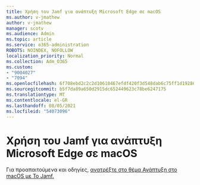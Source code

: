 ```yaml
---
title: Χρήση του Jamf για ανάπτυξη Microsoft Edge σε macOS
ms.author: v-jmathew
author: v-jmathew
manager: scotv
ms.audience: Admin
ms.topic: article
ms.service: o365-administration
ROBOTS: NOINDEX, NOFOLLOW
localization_priority: Normal
ms.collection: Adm_O365
ms.custom:
- "9004027"
- "7094"
ms.openlocfilehash: 6f708ebd2c2c2d10610467efdf420f3d548dab6c75ff1d19286561e754ba7710
ms.sourcegitcommit: b5f7da89a650d2915dc652449623c78be6247175
ms.translationtype: MT
ms.contentlocale: el-GR
ms.lasthandoff: 08/05/2021
ms.locfileid: "54073096"
---
```

# <a name="use-jamf-to-deploy-microsoft-edge-to-macos"></a>Χρήση του Jamf για ανάπτυξη Microsoft Edge σε macOS

Για προαπαιτούμενα και οδηγίες, [ανατρέξτε στο θέμα Ανάπτυξη στο macOS με Το Jamf.](https://go.microsoft.com/fwlink/?linkid=2135109)
